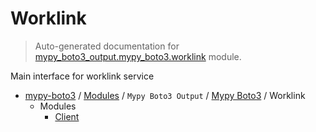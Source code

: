 # Worklink

> Auto-generated documentation for [mypy_boto3_output.mypy_boto3.worklink](https://github.com/vemel/mypy_boto3/blob/master/mypy_boto3_output/mypy_boto3/worklink/__init__.py) module.

Main interface for worklink service

- [mypy-boto3](../../../README.md#mypy_boto3) / [Modules](../../../MODULES.md#mypy-boto3-modules) / `Mypy Boto3 Output` / [Mypy Boto3](../index.md#mypy-boto3) / Worklink
    - Modules
        - [Client](client.md#client)

